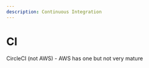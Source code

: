 ```yaml
---
description: Continuous Integration
---
```


# CI

CircleCI \(not AWS\) - AWS has one but not very mature

